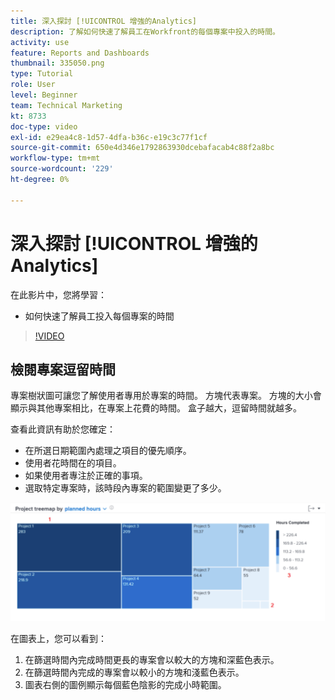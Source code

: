 ```yaml
---
title: 深入探討 [!UICONTROL 增強的Analytics]
description: 了解如何快速了解員工在Workfront的每個專案中投入的時間。
activity: use
feature: Reports and Dashboards
thumbnail: 335050.png
type: Tutorial
role: User
level: Beginner
team: Technical Marketing
kt: 8733
doc-type: video
exl-id: e29ea4c8-1d57-4dfa-b36c-e19c3c77f1cf
source-git-commit: 650e4d346e1792863930dcebafacab4c88f2a8bc
workflow-type: tm+mt
source-wordcount: '229'
ht-degree: 0%

---
```


# 深入探討 [!UICONTROL 增強的Analytics]

在此影片中，您將學習：

* 如何快速了解員工投入每個專案的時間

>[!VIDEO](https://video.tv.adobe.com/v/335050/?quality=12&learn=on)

## 檢閱專案逗留時間

專案樹狀圖可讓您了解使用者專用於專案的時間。 方塊代表專案。 方塊的大小會顯示與其他專案相比，在專案上花費的時間。 盒子越大，逗留時間就越多。

查看此資訊有助於您確定：

* 在所選日期範圍內處理之項目的優先順序。
* 使用者花時間在的項目。
* 如果使用者專注於正確的事項。
* 選取特定專案時，該時段內專案的範圍變更了多少。

![此影像顯示專案樹狀圖，其中包含下方項目符號中所述區域的數字](assets/section-2-7.png)

在圖表上，您可以看到：

1. 在篩選時間內完成時間更長的專案會以較大的方塊和深藍色表示。
1. 在篩選時間內完成的專案會以較小的方塊和淺藍色表示。
1. 圖表右側的圖例顯示每個藍色陰影的完成小時範圍。
